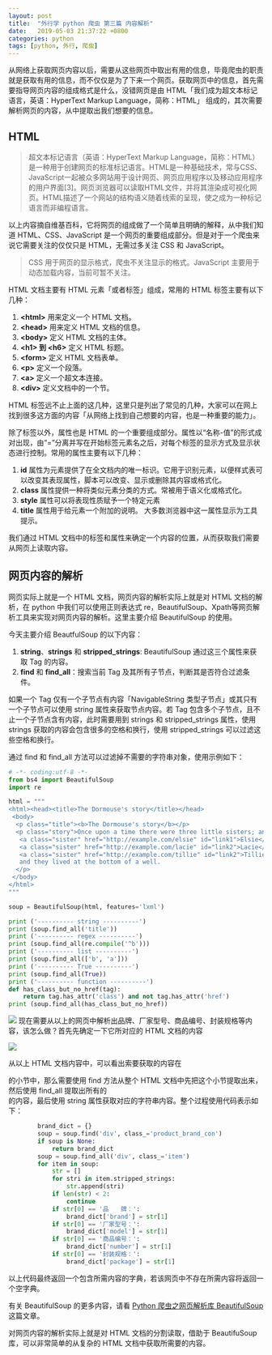 ```yaml
---
layout: post
title:  "外行学 python 爬虫 第三篇 内容解析"
date:   2019-05-03 21:37:22 +0800
categories: python
tags: [python, 外行, 爬虫]
---
```

从网络上获取网页内容以后，需要从这些网页中取出有用的信息，毕竟爬虫的职责就是获取有用的信息，而不仅仅是为了下来一个网页。获取网页中的信息，首先需要指导网页内容的组成格式是什么，没错网页是由 HTML「我们成为超文本标记语言，英语：HyperText Markup Language，简称：HTML」 组成的，其次需要解析网页的内容，从中提取出我们想要的信息。

## HTML
> 超文本标记语言（英语：HyperText Markup Language，简称：HTML）是一种用于创建网页的标准标记语言。HTML是一种基础技术，常与CSS、JavaScript一起被众多网站用于设计网页、网页应用程序以及移动应用程序的用户界面[3]。网页浏览器可以读取HTML文件，并将其渲染成可视化网页。HTML描述了一个网站的结构语义随着线索的呈现，使之成为一种标记语言而非编程语言。

以上内容摘自维基百科，它将网页的组成做了一个简单且明确的解释，从中我们知道 HTML、CSS、JavaScript 是一个网页的重要组成部分。但是对于一个爬虫来说它需要关注的仅仅只是 HTML，无需过多关注 CSS 和 JavaScript。

> CSS 用于网页的显示格式，爬虫不关注显示的格式。JavaScript 主要用于动态加载内容，当前可暂不关注。

HTML 文档主要有 HTML 元素「或者标签」组成，常用的 HTML 标签主要有以下几种：
1. **\<html>** 用来定义一个 HTML 文档。
2. **\<head>** 用来定义 HTML 文档的信息。
3. **\<body>** 定义 HTML 文档的主体。
4. **\<h1> 到 \<h6>** 定义 HTML 标题。
5. **\<form>** 定义 HTML 文档表单。
6. **\<p>** 定义一个段落。
7. **\<a>** 定义一个超文本连接。
8. **\<div>** 定义文档中的一个节。

HTML 标签远不止上面的这几种，这里只是列出了常见的几种，大家可以在网上找到很多这方面的内容「从网络上找到自己想要的内容，也是一种重要的能力」。

除了标签以外，属性也是 HTML 的一个重要组成部分。属性以“名称-值”的形式成对出现，由“=”分离并写在开始标签元素名之后，对每个标签的显示方式及显示状态进行控制。常用的属性主要有以下几种：
1. **id** 属性为元素提供了在全文档内的唯一标识。它用于识别元素，以便样式表可以改变其表现属性，脚本可以改变、显示或删除其内容或格式化。
2. **class** 属性提供一种将类似元素分类的方式。常被用于语义化或格式化。
3. **style** 属性可以将表现性质赋予一个特定元素
4. **title** 属性用于给元素一个附加的说明。 大多数浏览器中这一属性显示为工具提示。

我们通过 HTML 文档中的标签和属性来确定一个内容的位置，从而获取我们需要从网页上读取内容。

## 网页内容的解析
网页实际上就是一个 HTML 文档，网页内容的解析实际上就是对 HTML 文档的解析，在 python 中我们可以使用正则表达式 re，BeautifulSoup、Xpath等网页解析工具来实现对网页内容的解析。这里主要介绍 BeautifulSoup 的使用。

今天主要介绍 BeautfulSoup 的以下内容：
1. **string**、**strings** 和 **stripped_strings**: BeautifulSoup 通过这三个属性来获取 Tag 的内容。
2. **find** 和 **find_all**：搜索当前 Tag 及其所有子节点，判断其是否符合过滤条件。

如果一个 Tag 仅有一个子节点有内容「NavigableString 类型子节点」或其只有一个子节点可以使用 string 属性来获取节点内容。若 Tag 包含多个子节点，且不止一个子节点含有内容，此时需要用到 strings 和 stripped_strings 属性，使用 strings 获取的内容会包含很多的空格和换行，使用 stripped_strings 可以过滤这些空格和换行。

通过 find 和 find_all 方法可以过滤掉不需要的字符串对象，使用示例如下：
```python
# -*- coding:utf-8 -*-
from bs4 import BeautifulSoup
import re

html = """
<html><head><title>The Dormouse's story</title></head>
 <body>
  <p class="title"><b>The Dormouse's story</b></p>
  <p class="story">Once upon a time there were three little sisters; and their names were
   <a class="sister" href="http://example.com/elsie" id="link1">Elsie</a>,
   <a class="sister" href="http://example.com/lacie" id="link2">Lacie</a>and
   <a class="sister" href="http://example.com/tillie" id="link2">Tillie</a>;
   and they lived at the bottom of a well.
  </p>
 </body>
</html>
"""

soup = BeautifulSoup(html, features='lxml')

print ('---------- string ----------')
print (soup.find_all('title'))
print ('---------- regex ----------')
print (soup.find_all(re.compile('^b')))
print ('---------- list ----------')
print (soup.find_all(['b', 'a']))
print ('---------- True ----------')
print (soup.find_all(True))
print ('---------- function ----------')
def has_class_but_no_href(tag):
    return tag.has_attr('class') and not tag.has_attr('href')
print (soup.find_all(has_class_but_no_href))
```
![](https://lg-8wz4hass-1252833766.cos.ap-shanghai.myqcloud.com/pic/屏幕快照2019-05-0310.37.30.png)
现在需要从以上的网页中解析出品牌、厂家型号、商品编号、封装规格等内容，该怎么做？首先先确定一下它所对应的 HTML 文档的内容

![](https://lg-8wz4hass-1252833766.cos.ap-shanghai.myqcloud.com/pic/屏幕快照2019-05-0310.38.39.png)

从以上 HTML 文档内容中，可以看出索要获取的内容在 <div class="product_brand_con"> 的小节中，那么需要使用 find 方法从整个 HTML 文档中先把这个小节提取出来，然后使用 find_all 提取出所有的 <div class="item"> 的内容，最后使用 string 属性获取对应的字符串内容。整个过程使用代码表示如下：
```python
        brand_dict = {}
        soup = soup.find('div', class_='product_brand_con')
        if soup is None:
            return brand_dict
        soup = soup.find_all('div', class_='item')
        for item in soup:
            str = []
            for stri in item.stripped_strings:
                str.append(stri)
            if len(str) < 2:
                continue
            if str[0] == '品　　牌：':
                brand_dict['brand'] = str[1]
            if str[0] == '厂家型号：':
                brand_dict['model'] = str[1]
            if str[0] == '商品编号：':
                brand_dict['number'] = str[1]
            if str[0] == '封装规格：':
                brand_dict['package'] = str[1]
```
以上代码最终返回一个包含所需内容的字典，若该网页中不存在所需内容将返回一个空字典。

有关 BeautifulSoup 的更多内容，请看 [Python 爬虫之网页解析库 BeautifulSoup](https://mp.weixin.qq.com/s/Qk1PpNs2IJW8PSAGjhj4PA) 这篇文章。

对网页内容的解析实际上就是对 HTML 文档的分割读取，借助于 BeautifuSoup 库，可以非常简单的从复杂的 HTML 文档中获取所需要的内容。
